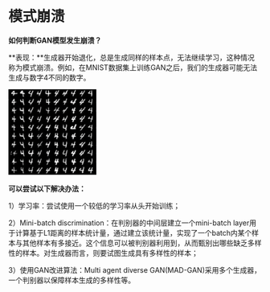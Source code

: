 # 模式崩溃

**如何判断GAN模型发生崩溃？**

**表现：**生成器开始退化，总是生成同样的样本点，无法继续学习，这种情况称为模式崩溃。例如，在MNIST数据集上训练GAN之后，我们的生成器可能无法生成与数字4不同的数字。

![](../../../images/generative_adversarial_network/basic_concept/9.png)


**可以尝试以下解决办法：**

1）学习率：尝试使用一个较低的学习率从头开始训练；

2）Mini-batch discrimination：在判别器的中间层建立一个mini-batch layer用于计算基于L1距离的样本统计量，通过建立该统计量，实现了一个batch内某个样本与其他样本有多接近。这个信息可以被判别器利用到，从而甄别出哪些缺乏多样性的样本。对生成器而言，则要试图生成具有多样性的样本；

3）使用GAN改进算法：Multi agent diverse GAN(MAD-GAN)采用多个生成器，一个判别器以保障样本生成的多样性等。